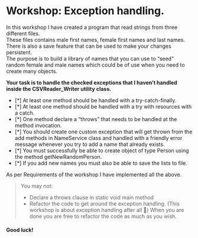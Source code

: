 # Workshop: Exception handling.

In this workshop I have created a program that read strings from three different files.  
These files contains male first names, female first names and last names.  
There is also a save feature that can be used to make your changes persistent.  
The purpose is to build a library of names that you can use to “seed” random female and male names which could be of use
when you need to create many
objects.

**Your task is to handle the checked exceptions that I haven’t handled inside the CSVReader_Writer
utility class.**

- [*] At least one method should be handled with a try-catch-finally.
- [*] At least one method should be handled with a try with resources with a catch.
- [*] One method declare a “throws” that needs to be handled at the method invocation.
- [*] You should create one custom exception that will get thrown from the add methods in
  NameService class and handled with a friendly error message whenever you try to add a
  name that already exists.
- [*] You must successfully be able to create object of type Person using the method
  getNewRandomPerson.
- [*] If you add new names you must also be able to save the lists to file.

As per Requirements of the workshop I have implemented all the above.



> You may not:
>- Declare a throws clause in static void main method
>- Refactor the code to get around the exception handling. (This workshop is about exception
   handling after all ) When you are done you are free to refactor the code as much as you
   wish.

#### Good luck!